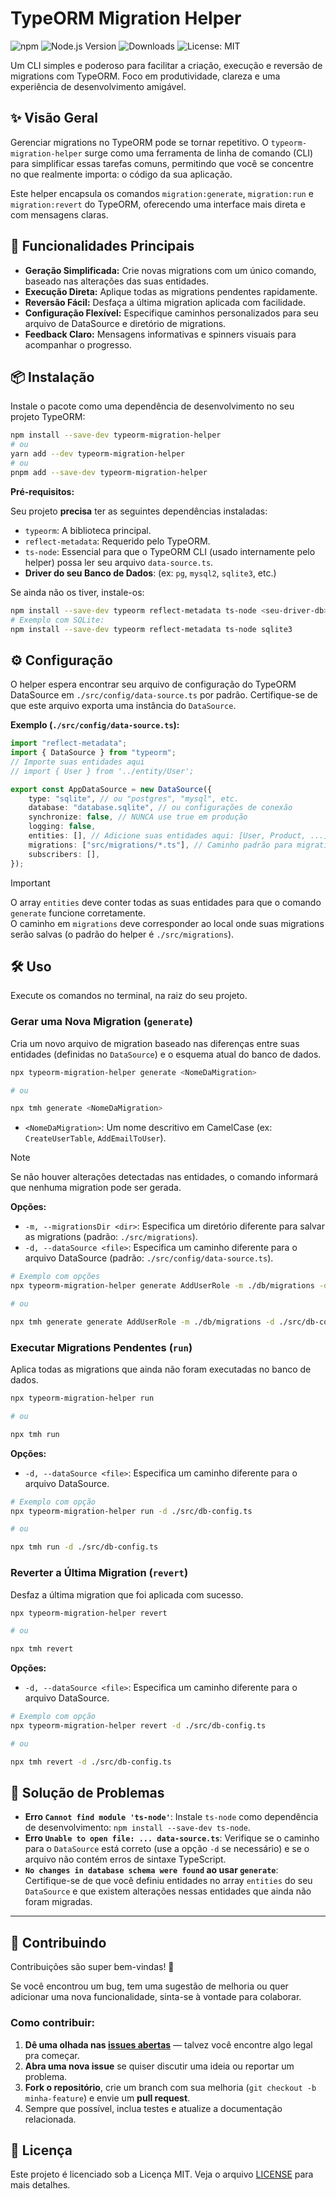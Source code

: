 # TypeORM Migration Helper

![npm](https://img.shields.io/npm/v/typeorm-migration-helper?style=flat-square)
![Node.js Version](https://img.shields.io/node/v/typeorm-migration-helper?style=flat-square)
![Downloads](https://img.shields.io/npm/dt/typeorm-migration-helper)
![License: MIT](https://img.shields.io/badge/License-MIT-yellow.svg?style=flat-square)

Um CLI simples e poderoso para facilitar a criação, execução e reversão de migrations com TypeORM. Foco em produtividade, clareza e uma experiência de desenvolvimento amigável.

## ✨ Visão Geral

Gerenciar migrations no TypeORM pode se tornar repetitivo. O `typeorm-migration-helper` surge como uma ferramenta de linha de comando (CLI) para simplificar essas tarefas comuns, permitindo que você se concentre no que realmente importa: o código da sua aplicação.

Este helper encapsula os comandos `migration:generate`, `migration:run` e `migration:revert` do TypeORM, oferecendo uma interface mais direta e com mensagens claras.

## 🚀 Funcionalidades Principais

*   **Geração Simplificada:** Crie novas migrations com um único comando, baseado nas alterações das suas entidades.
*   **Execução Direta:** Aplique todas as migrations pendentes rapidamente.
*   **Reversão Fácil:** Desfaça a última migration aplicada com facilidade.
*   **Configuração Flexível:** Especifique caminhos personalizados para seu arquivo de DataSource e diretório de migrations.
*   **Feedback Claro:** Mensagens informativas e spinners visuais para acompanhar o progresso.

## 📦 Instalação

Instale o pacote como uma dependência de desenvolvimento no seu projeto TypeORM:

```bash
npm install --save-dev typeorm-migration-helper
# ou
yarn add --dev typeorm-migration-helper
# ou
pnpm add --save-dev typeorm-migration-helper
```

**Pré-requisitos:**

Seu projeto **precisa** ter as seguintes dependências instaladas:

*   `typeorm`: A biblioteca principal.
*   `reflect-metadata`: Requerido pelo TypeORM.
*   `ts-node`: Essencial para que o TypeORM CLI (usado internamente pelo helper) possa ler seu arquivo `data-source.ts`.
*   **Driver do seu Banco de Dados**: (ex: `pg`, `mysql2`, `sqlite3`, etc.)

Se ainda não os tiver, instale-os:

```bash
npm install --save-dev typeorm reflect-metadata ts-node <seu-driver-db>
# Exemplo com SQLite:
npm install --save-dev typeorm reflect-metadata ts-node sqlite3
```

## ⚙️ Configuração

O helper espera encontrar seu arquivo de configuração do TypeORM DataSource em `./src/config/data-source.ts` por padrão. Certifique-se de que este arquivo exporta uma instância do `DataSource`.

**Exemplo (`./src/config/data-source.ts`):**

```typescript
import "reflect-metadata";
import { DataSource } from "typeorm";
// Importe suas entidades aqui
// import { User } from '../entity/User';

export const AppDataSource = new DataSource({
    type: "sqlite", // ou "postgres", "mysql", etc.
    database: "database.sqlite", // ou configurações de conexão
    synchronize: false, // NUNCA use true em produção
    logging: false,
    entities: [], // Adicione suas entidades aqui: [User, Product, ...]
    migrations: ["src/migrations/*.ts"], // Caminho padrão para migrations
    subscribers: [],
});
```

> [!IMPORTANT]
> O array `entities` deve conter todas as suas entidades para que o comando `generate` funcione corretamente.   
> O caminho em `migrations` deve corresponder ao local onde suas migrations serão salvas (o padrão do helper é `./src/migrations`).

## 🛠️ Uso

Execute os comandos no terminal, na raiz do seu projeto.

### Gerar uma Nova Migration (`generate`)

Cria um novo arquivo de migration baseado nas diferenças entre suas entidades (definidas no `DataSource`) e o esquema atual do banco de dados.

```bash
npx typeorm-migration-helper generate <NomeDaMigration>

# ou

npx tmh generate <NomeDaMigration>
```

* `<NomeDaMigration>`: Um nome descritivo em CamelCase (ex: `CreateUserTable`, `AddEmailToUser`).

> [!NOTE]
> Se não houver alterações detectadas nas entidades, o comando informará que nenhuma migration pode ser gerada.

**Opções:**

*   `-m, --migrationsDir <dir>`: Especifica um diretório diferente para salvar as migrations (padrão: `./src/migrations`).
*   `-d, --dataSource <file>`: Especifica um caminho diferente para o arquivo DataSource (padrão: `./src/config/data-source.ts`).

```bash
# Exemplo com opções
npx typeorm-migration-helper generate AddUserRole -m ./db/migrations -d ./src/db-config.ts

# ou

npx tmh generate generate AddUserRole -m ./db/migrations -d ./src/db-config.ts
```

### Executar Migrations Pendentes (`run`)

Aplica todas as migrations que ainda não foram executadas no banco de dados.

```bash
npx typeorm-migration-helper run

# ou

npx tmh run
```

**Opções:**

*   `-d, --dataSource <file>`: Especifica um caminho diferente para o arquivo DataSource.

```bash
# Exemplo com opção
npx typeorm-migration-helper run -d ./src/db-config.ts

# ou

npx tmh run -d ./src/db-config.ts
```

### Reverter a Última Migration (`revert`)

Desfaz a última migration que foi aplicada com sucesso.

```bash
npx typeorm-migration-helper revert

# ou

npx tmh revert
```

**Opções:**

*   `-d, --dataSource <file>`: Especifica um caminho diferente para o arquivo DataSource.

```bash
# Exemplo com opção
npx typeorm-migration-helper revert -d ./src/db-config.ts

# ou

npx tmh revert -d ./src/db-config.ts
```

## 🤔 Solução de Problemas

*   **Erro `Cannot find module 'ts-node'`**: Instale `ts-node` como dependência de desenvolvimento: `npm install --save-dev ts-node`.
*   **Erro `Unable to open file: ... data-source.ts`**: Verifique se o caminho para o `DataSource` está correto (use a opção `-d` se necessário) e se o arquivo não contém erros de sintaxe TypeScript.
*   **`No changes in database schema were found` ao usar `generate`**: Certifique-se de que você definiu entidades no array `entities` do seu `DataSource` e que existem alterações nessas entidades que ainda não foram migradas.

---

## 🤝 Contribuindo

Contribuições são super bem-vindas! 🚀

Se você encontrou um bug, tem uma sugestão de melhoria ou quer adicionar uma nova funcionalidade, sinta-se à vontade para colaborar.

### Como contribuir:

1. **Dê uma olhada nas [issues abertas](https://github.com/dhDSouza/typeorm-migration-helper/issues)** — talvez você encontre algo legal pra começar.
2. **Abra uma nova issue** se quiser discutir uma ideia ou reportar um problema.
3. **Fork o repositório**, crie um branch com sua melhoria (`git checkout -b minha-feature`) e envie um **pull request**.
4. Sempre que possível, inclua testes e atualize a documentação relacionada.

## 📄 Licença

Este projeto é licenciado sob a Licença MIT. Veja o arquivo [LICENSE](LICENSE) para mais detalhes.

